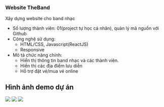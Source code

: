 ### Website TheBand
Xây dựng website cho band nhạc
- Số lượng thành viên: 01(project tự học cá nhân), quản lý mã nguồn với Github
- Công nghệ sử dụng:
  + HTML/CSS, Javascript(ReactJS)
  + Responsive
- Mô tả chức năng chính:
  + Hiển thị thông tin band nhạc và các thành viên.
  + Hiển thị các địa điểm lưu diễn
  + Hỗ trợ đặt vé/mua vé online

## Hình ảnh demo dự án
![](https://github.com/dungPtitt/images/blob/master/Band_home.png)
![](https://github.com/dungPtitt/images/blob/master/Band_des.png)
![](https://github.com/dungPtitt/images/blob/master/Band_tour.png)
